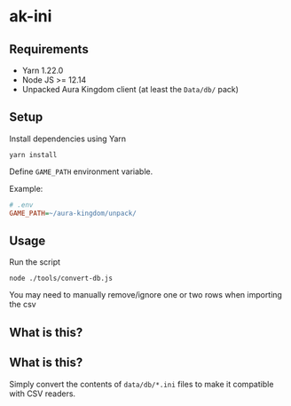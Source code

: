 # ak-ini

## Requirements

- Yarn 1.22.0
- Node JS >= 12.14
- Unpacked Aura Kingdom client (at least the `Data/db/` pack)

## Setup

Install dependencies using Yarn

```
yarn install
```

Define `GAME_PATH` environment variable.

Example:

```ini
# .env
GAME_PATH=~/aura-kingdom/unpack/
```

## Usage

Run the script

```
node ./tools/convert-db.js
```

You may need to manually remove/ignore one or two rows when importing the csv

## What is this?


## What is this?

Simply convert the contents of `data/db/*.ini` files to make it compatible with CSV readers.
